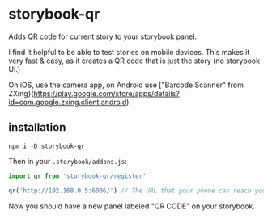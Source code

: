 # storybook-qr

Adds QR code for current story to your storybook panel.

I find it helpful to be able to test stories on mobile devices. This makes it very fast & easy, as it creates a QR code that is just the story (no storybook UI.)

On iOS, use the camera app, on Android use ["Barcode Scanner" from ZXing}(https://play.google.com/store/apps/details?id=com.google.zxing.client.android).

## installation

`npm i -D storybook-qr`

Then in your `.storybook/addons.js`:

```js
import qr from 'storybook-qr/register'

qr('http://192.168.0.5:6006/') // The URL that your phone can reach your storybook at
```

Now you should have a new panel labeled "QR CODE" on your storybook.
